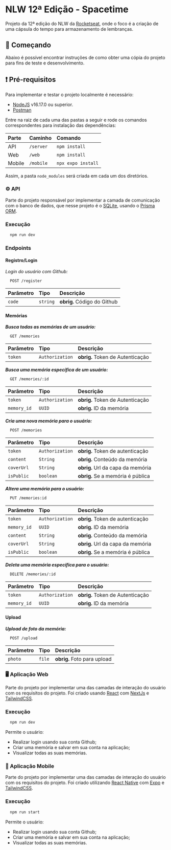 # NLW 12ª Edição - Spacetime
Projeto da 12ª edição do NLW da [Rocketseat](https://www.rocketseat.com.br/), onde o foco é a criação de uma cápsula do tempo para armazenamento de lembranças.

## :rocket: Começando
Abaixo é possível encontrar instruções de como obter uma cópia do projeto para fins de teste e desenvolvimento.

## :exclamation: Pré-requisitos 
Para implementar e testar o projeto localmente é necessário:  
* [NodeJS](https://nodejs.org/en) v16.17.0 ou superior.
* [Postman](https://www.postman.com/)

Entre na raiz de cada uma das pastas a seguir e rode os comandos correspondentes para instalação das dependências:

| Parte       | Caminho   | Comando       |
| :---------- | :---------- | :--------- |
| API         | `/server` | `npm install` |
| Web         | `/web` | `npm install` |
| Mobile      | `/mobile` | `npx expo install` |

Assim, a pasta `node_modules` será criada em cada um dos diretórios.
### :gear: API
Parte do projeto responsável por implementar a camada de comunicação com o banco de dados, que nesse projeto é o [SQLite](https://www.sqlite.org/index.html), usando o [Prisma ORM](https://www.prisma.io/).

### Execução
```bash
  npm run dev
```

### Endpoints

#### **Registro/Login**

_Login do usuário com Github:_
```http
  POST /register
```

| Parâmetro   | Tipo       | Descrição                           |
| :---------- | :--------- | :---------------------------------- |
| `code`      | `string`   | **obrig.** Código do Github         |


#### **Memórias**

***_Busca todas as memórias de um usuário:_***
```http
  GET /memories
```
| Parâmetro | Tipo            | Descrição                       |
| :-------- | :-------------- | :-----------------------------  |
| `token`   | `Authorization` | **obrig.** Token de Autenticação|

***_Busca uma memória específica de um usuário:_***
```http
  GET /memories/:id
```
| Parâmetro   | Tipo            | Descrição                       |
| :---------- | :-------------- | :-----------------------------  |
| `token`     | `Authorization` | **obrig.** Token de Autenticação|
| `memory_id` | `UUID`          | **obrig.** ID da memória        |


***_Cria uma nova memória para o usuário:_***
```http
  POST /memories
```
| Parâmetro  | Tipo           | Descrição                        |
| :--------- | :------------- | :------------------------------- |
| `token`    | `Authorization`| **obrig.** Token de autenticação |
| `content`  | `String`       | **obrig.** Conteúdo da memória   |
| `coverUrl` | `String`       | **obrig.** Url da capa da memória|
| `isPublic` | `boolean`      | **obrig.** Se a memória é pública|

***_Altera uma memória para o usuário:_***
```http
  PUT /memories:id
```
| Parâmetro  | Tipo           | Descrição                        |
| :--------- | :------------- | :------------------------------- |
| `token`    | `Authorization`| **obrig.** Token de autenticação |
| `memory_id`| `UUID`         | **obrig.** ID da memória         |
| `content`  | `String`       | **obrig.** Conteúdo da memória   |
| `coverUrl` | `String`       | **obrig.** Url da capa da memória|
| `isPublic` | `boolean`      | **obrig.** Se a memória é pública|

***_Deleta uma memória específica para o usuário:_***
```http
  DELETE /memories/:id
```
| Parâmetro   | Tipo            | Descrição                       |
| :---------- | :-------------- | :-----------------------------  |
| `token`     | `Authorization` | **obrig.** Token de Autenticação|
| `memory_id` | `UUID`          | **obrig.** ID da memória        |

#### **Upload**
***_Upload de foto da memória:_***
```http
  POST /upload
```
| Parâmetro   | Tipo       | Descrição                           |
| :---------- | :--------- | :---------------------------------- |
| `photo`     | `file`     | **obrig.** Foto para upload         |

### :desktop_computer: Aplicação Web

Parte do projeto por implementar uma das camadas de interação do usuário com os requisitos do projeto. Foi criado usando [React](https://react.dev/) com [NextJs](https://nextjs.org/) e [TailwindCSS](https://tailwindcss.com/).

### Execução
```bash
  npm run dev
```

Permite o usuário:
* Realizar login usando sua conta Github;
* Criar uma memória e salvar em sua conta na aplicação;
* Visualizar todas as suas memórias.

### :iphone: Aplicação Mobile
Parte do projeto por implementar uma das camadas de interação do usuário com os requisitos do projeto. Foi criado utilizando [React Native](https://reactnative.dev/) com [Expo](https://expo.dev/) e [TailwindCSS](https://tailwindcss.com/).

### Execução
```bash
  npm run start
```

Permite o usuário:
* Realizar login usando sua conta Github;
* Criar uma memória e salvar em sua conta na aplicação;
* Visualizar todas as suas memórias.